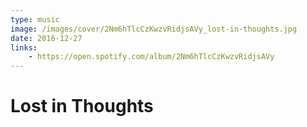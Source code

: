 ```yaml
---
type: music
image: /images/cover/2Nm6hTlcCzKwzvRidjsAVy_lost-in-thoughts.jpg
date: 2016-12-27
links:
    - https://open.spotify.com/album/2Nm6hTlcCzKwzvRidjsAVy
---
```


# Lost in Thoughts
